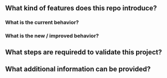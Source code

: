 ## What kind of features does this repo introduce?

### What is the current behavior?

### What is the new / improved behavior?

## What steps are requiredd to validate this project?

## What additional information can be provided?